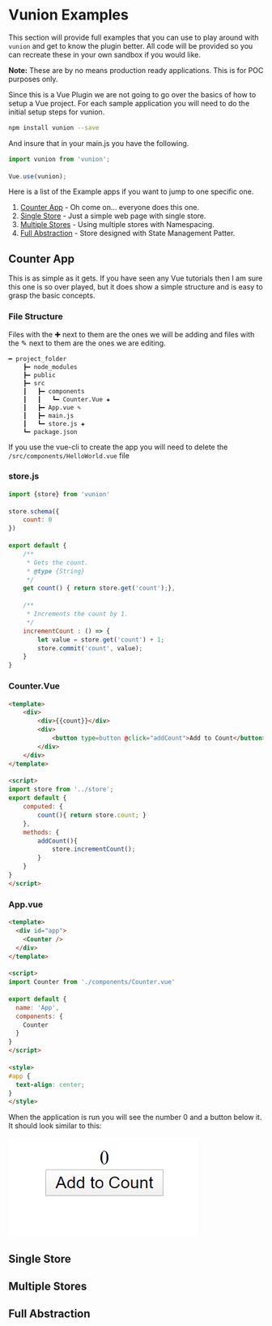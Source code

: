 # Vunion Examples

This section will provide full examples that you can use to play around with ```vunion``` and get to know the plugin better.  All code will be provided so you can recreate these in your own sandbox if you would like.

**Note:** These are by no means production ready applications.  This is for POC purposes only.

Since this is a Vue Plugin we are not going to go over the basics of how to setup a Vue project.  For each sample application you will need to do the initial setup steps for vunion.

``` sh
npm install vunion --save
```

And insure that in your main.js you have the following.

``` js
import vunion from 'vunion';

Vue.use(vunion);
```

Here is a list of the Example apps if you want to jump to one specific one.

1. [Counter App](#Counter_App) - Oh come on... everyone does this one.
2. [Single Store](#Single_Store) - Just a simple web page with single store.
3. [Multiple Stores](#Multiple_Stores) - Using multiple stores with Namespacing.
4. [Full Abstraction](#Full_Abstraction) - Store designed with State Management Patter.

## Counter App

This is as simple as it gets.  If you have seen any Vue tutorials then I am sure this one is so over played, but it does show a simple structure and is easy to grasp the basic concepts.

### File Structure

Files with the ✚ next to them are the ones we will be adding and files with the ✎ next to them are the ones we are editing.

```
━ project_folder
    ┣━ node_modules
    ┣━ public
    ┣━ src
    ┃   ┣━ components
    ┃   ┃   ┗━ Counter.Vue ✚
    ┃   ┣━ App.vue ✎
    ┃   ┣━ main.js
    ┃   ┗━ store.js ✚
    ┗━ package.json
```

If you use the vue-cli to create the app you will need to delete the ```/src/components/HelloWorld.vue``` file

### store.js

``` js
import {store} from 'vunion'

store.schema({
    count: 0
})

export default {
    /**
     * Gets the count.
     * @type {String}
     */
    get count() { return store.get('count');},

    /**
     * Increments the count by 1.
     */
    incrementCount : () => {
        let value = store.get('count') + 1;
        store.commit('count', value);
    }
}
```

### Counter.Vue

``` html
<template>
    <div>
        <div>{{count}}</div>
        <div>
            <button type=button @click="addCount">Add to Count</button>
        </div>
    </div>
</template>

<script>
import store from '../store';
export default {
    computed: {
        count(){ return store.count; }
    },
    methods: {
        addCount(){
            store.incrementCount();
        }
    }
}
</script>
```

### App.vue

``` html
<template>
  <div id="app">
    <Counter />
  </div>
</template>

<script>
import Counter from './components/Counter.vue'

export default {
  name: 'App',
  components: {
    Counter
  }
}
</script>

<style>
#app {
  text-align: center;
}
</style>
```

When the application is run you will see the number 0 and a button below it. It should look similar to this:

![Example Counter 1](./assets/readme_example_counter1.png)




## Single Store

## Multiple Stores

## Full Abstraction